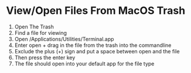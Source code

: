 # View/Open Files From MacOS Trash

1. Open The Trash
2. Find a file for viewing
3. Open /Applications/Utilities/Terminal.app
4. Enter open + drag in the file from the trash into the commandline 
5. Exclude the plus (+) sign and put a space between open and the file 
6. Then press the enter key
7. The file should open into your default app for the file type


